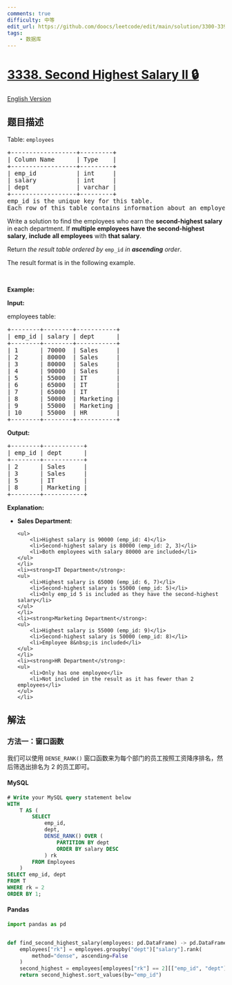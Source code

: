 ```yaml
---
comments: true
difficulty: 中等
edit_url: https://github.com/doocs/leetcode/edit/main/solution/3300-3399/3338.Second%20Highest%20Salary%20II/README.md
tags:
    - 数据库
---
```


<!-- problem:start -->

# [3338. Second Highest Salary II 🔒](https://leetcode.cn/problems/second-highest-salary-ii)

[English Version](/solution/3300-3399/3338.Second%20Highest%20Salary%20II/README_EN.md)

## 题目描述

<!-- description:start -->

<p>Table: <code>employees</code></p>

<pre>
+------------------+---------+
| Column Name      | Type    |
+------------------+---------+
| emp_id           | int     |
| salary           | int     |
| dept             | varchar |
+------------------+---------+
emp_id is the unique key for this table.
Each row of this table contains information about an employee including their ID, name, manager, salary, department, start date, and building assignment.
</pre>

<p>Write a solution to find the employees who earn the <strong>second-highest salary</strong> in each department. If <strong>multiple employees have the second-highest salary</strong>, <strong>include</strong> <strong>all employees</strong> with <strong>that salary</strong>.</p>

<p>Return <em>the result table</em> <em>ordered by</em> <code>emp_id</code> <em>in</em> <em><strong>ascending</strong></em> <em>order</em>.</p>

<p>The result format is in the following example.</p>

<p>&nbsp;</p>
<p><strong class="example">Example:</strong></p>

<div class="example-block">
<p><strong>Input:</strong></p>

<p>employees table:</p>

<pre class="example-io">
+--------+--------+-----------+
| emp_id | salary | dept      |
+--------+--------+-----------+
| 1      | 70000  | Sales     |
| 2      | 80000  | Sales     |
| 3      | 80000  | Sales     |
| 4      | 90000  | Sales     |
| 5      | 55000  | IT        |
| 6      | 65000  | IT        |
| 7      | 65000  | IT        |
| 8      | 50000  | Marketing |
| 9      | 55000  | Marketing |
| 10     | 55000  | HR        |
+--------+--------+-----------+
</pre>

<p><strong>Output:</strong></p>

<pre class="example-io">
+--------+-----------+
| emp_id | dept      |
+--------+-----------+
| 2      | Sales     |
| 3      | Sales     |
| 5      | IT        |
| 8      | Marketing |
+--------+-----------+
</pre>

<p><strong>Explanation:</strong></p>

<ul>
	<li><strong>Sales Department</strong>:

    <ul>
    	<li>Highest salary is 90000 (emp_id: 4)</li>
    	<li>Second-highest salary is 80000 (emp_id: 2, 3)</li>
    	<li>Both employees with salary 80000 are included</li>
    </ul>
    </li>
    <li><strong>IT Department</strong>:
    <ul>
    	<li>Highest salary is 65000 (emp_id: 6, 7)</li>
    	<li>Second-highest salary is 55000 (emp_id: 5)</li>
    	<li>Only emp_id 5 is included as they have the second-highest salary</li>
    </ul>
    </li>
    <li><strong>Marketing Department</strong>:
    <ul>
    	<li>Highest salary is 55000 (emp_id: 9)</li>
    	<li>Second-highest salary is 50000 (emp_id: 8)</li>
    	<li>Employee 8&nbsp;is included</li>
    </ul>
    </li>
    <li><strong>HR Department</strong>:
    <ul>
    	<li>Only has one employee</li>
    	<li>Not included in the result as it has fewer than 2 employees</li>
    </ul>
    </li>

</ul>
</div>

<!-- description:end -->

## 解法

<!-- solution:start -->

### 方法一：窗口函数

我们可以使用 `DENSE_RANK()` 窗口函数来为每个部门的员工按照工资降序排名，然后筛选出排名为 $2$ 的员工即可。

<!-- tabs:start -->

#### MySQL

```sql
# Write your MySQL query statement below
WITH
    T AS (
        SELECT
            emp_id,
            dept,
            DENSE_RANK() OVER (
                PARTITION BY dept
                ORDER BY salary DESC
            ) rk
        FROM Employees
    )
SELECT emp_id, dept
FROM T
WHERE rk = 2
ORDER BY 1;
```

#### Pandas

```python
import pandas as pd


def find_second_highest_salary(employees: pd.DataFrame) -> pd.DataFrame:
    employees["rk"] = employees.groupby("dept")["salary"].rank(
        method="dense", ascending=False
    )
    second_highest = employees[employees["rk"] == 2][["emp_id", "dept"]]
    return second_highest.sort_values(by="emp_id")
```

<!-- tabs:end -->

<!-- solution:end -->

<!-- problem:end -->
